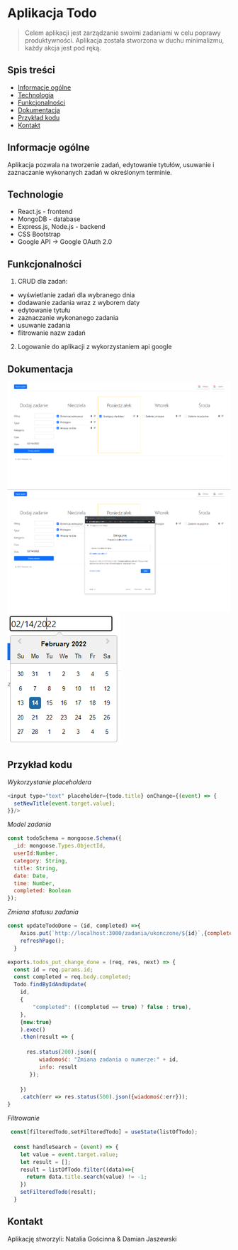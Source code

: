 # Aplikacja Todo

> Celem aplikacji jest zarządzanie swoimi zadaniami w celu poprawy produktywności. Aplikacja została stworzona w duchu minimalizmu, każdy akcja jest pod ręką.

## Spis treści
* [Informacje ogólne](#1)
* [Technologia](#2)
* [Funkcjonalności](#3)
* [Dokumentacja](#4)
* [Przykład kodu](#5)
* [Kontakt](#6)

<a name="1"/>

## Informacje ogólne
Aplikacja pozwala na tworzenie zadań, edytowanie tytułów, usuwanie i zaznaczanie wykonanych zadań w określonym terminie.

<a name="2"/>

## Technologie
* React.js - frontend
* MongoDB - database
* Express.js, Node.js  - backend
* CSS Bootstrap
* Google API -> Google OAuth 2.0 

<a name="3"/>

## Funkcjonalności
1) CRUD dla zadań:
* wyświetlanie zadań dla wybranego dnia
* dodawanie zadania wraz z wyborem daty
* edytowanie tytułu 
* zaznaczanie wykonanego zadania
* usuwanie zadania
* flitrowanie nazw zadań
2) Logowanie do aplikacji z wykorzystaniem api google

<a name="4"/>

## Dokumentacja
![Strona główna](./img/Stronaglowna.png)
![Logowanie](./img/LogowanieGoogle.png)
![Wybranie daty](./img/datapicker.png)

<a name="5"/>

## Przykład kodu

*Wykorzystanie placeholdera*
```js
<input type="text" placeholder={todo.title} onChange={(event) => {
  setNewTitle(event.target.value);
}}/>
```

*Model zadania*
```js
const todoSchema = mongoose.Schema({
  _id: mongoose.Types.ObjectId,
  userId:Number,
  category: String,
  title: String,
  date: Date,
  time: Number,
  completed: Boolean
});
```

*Zmiana statusu zadania*
```js
const updateTodoDone = (id, completed) =>{
    Axios.put(`http://localhost:3000/zadania/ukonczone/${id}`,{completed: completed})
    refreshPage();
  }
```

```js
exports.todos_put_change_done = (req, res, next) => {
  const id = req.params.id;
  const completed = req.body.completed;
  Todo.findByIdAndUpdate(
    id, 
    {
        "completed": ((completed == true) ? false : true),
    },
    {new:true}
    ).exec()
    .then(result => {

      res.status(200).json({
          wiadomość: "Zmiana zadania o numerze:" + id,
          info: result
       });

    })
    .catch(err => res.status(500).json({wiadomość:err}));
}
```

*Filtrowanie*
```js
 const[filteredTodo,setFilteredTodo] = useState(listOfTodo);

  const handleSearch = (event) => {
    let value = event.target.value;
    let result = [];
    result = listOfTodo.filter((data)=>{
      return data.title.search(value) != -1;
    })
    setFilteredTodo(result);
  }
```

<a name="6"/>

## Kontakt
Aplikację stworzyli:
Natalia Gościnna & Damian Jaszewski
